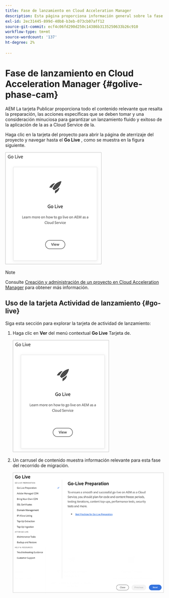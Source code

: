 ```yaml
---
title: Fase de lanzamiento en Cloud Acceleration Manager
description: Esta página proporciona información general sobre la fase de lanzamiento en Cloud Acceleration Manager.
exl-id: 2ec31445-899d-40b8-b3eb-073cb07aff12
source-git-commit: ecf4c06fd290d250c14386b3135250633b26c910
workflow-type: tm+mt
source-wordcount: '137'
ht-degree: 2%

---
```


# Fase de lanzamiento en Cloud Acceleration Manager {#golive-phase-cam}

AEM La tarjeta Publicar proporciona todo el contenido relevante que resalta la preparación, las acciones específicas que se deben tomar y una consideración minuciosa para garantizar un lanzamiento fluido y exitoso de la aplicación de la as a Cloud Service de la.

Haga clic en la tarjeta del proyecto para abrir la página de aterrizaje del proyecto y navegar hasta el **Go Live** , como se muestra en la figura siguiente.

![imagen](/help/journey-migration/cloud-acceleration-manager/assets/golive-1.png)

>[!NOTE]
>Consulte [Creación y administración de un proyecto en Cloud Acceleration Manager](https://experienceleague.adobe.com/docs/experience-manager-cloud-service/moving/cloud-acceleration-manager/using-cam/getting-started-cam.html#create-project) para obtener más información.


## Uso de la tarjeta Actividad de lanzamiento {#go-live}

Siga esta sección para explorar la tarjeta de actividad de lanzamiento:

1. Haga clic en **Ver** del menú contextual **Go Live** Tarjeta de.

   ![imagen](/help/journey-migration/cloud-acceleration-manager/assets/golive-1.png)

1. Un carrusel de contenido muestra información relevante para esta fase del recorrido de migración.

   ![imagen](/help/journey-migration/cloud-acceleration-manager/assets/golive-2.png)
